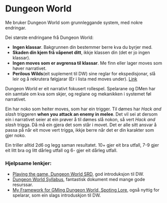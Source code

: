 # Dungeon World

Me bruker Dungeon World som grunnleggande system, med nokre endringar. 

Dei største endringane frå Dungeon World:
- __Ingen klassar__. Bakgrunnen din bestemmer berre kva du byrjer med.
- __Skaden din kjem frå våpenet ditt__, ikkje klassen din (det er jo ingen klassar).
- __Ingen moves som er avgrensa til klassar__. Me finn eller lager moves som høver narrativet.
- __Perilous Wilds__(eit suplement til DW) sine reglar for ekspedisjonar, slå leir og å rekrutera følgjarar (Er i lista med moves under). [Link](https://www.drivethrurpg.com/product/156979/The-Perilous-Wilds)


Dungeon World er eit narrativt fokusert rollespel. Spelarane og DMen har ein samtale om kva som skjer, og reglane og mekanikken i systemet føl narrativet.

Ein har noko som heiter moves, som har ein trigger. Til dømes har *Hack and slash* triggeren **when you attack an enemy in melee**. Det vil sei at dersom ein i narrativet seier at ein prøver å til dømes slå nokon, så vert *Hack and slash* trigga. Då må ein gjera det som står i movet. Det er alle sitt ansvar å passa på når eit move vert trigga, ikkje berre når det er din karakter som gjer noko.

Ein triller alltid 2d6 og legg saman resultatet. 10+ gjer eit bra utfall, 7-9 gjer eit litt bra og litt dårleg utfall og 6- gjer eit dårleg utfall.

### Hjelpsame lenkjer:

- [Playing the game, Dungeon World SRD](https://www.dungeonworldsrd.com/playing-the-game/), god introduksjon til DW.
- [Dungeon World Syllabus](https://docs.google.com/document/d/1ORjM3sxhQrwNI_chlNzYFMD5OFHj7u-Rs_gY4kHkzO0/edit), fantastisk dokument med mange gode resurssar.
- [My Framework for GMing Dungeon World, Spoting Lore](https://spoutinglore.blogspot.com/2020/01/my-framework-for-gming-dungeon-world.html), også nyttig for spelarar, som ein slags introduskjon til DW.

